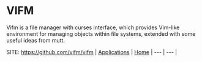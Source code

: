 # VIFM
 
 Vifm is a file manager with curses interface, which provides
 Vim-like environment for managing objects within file systems,
 extended with some useful ideas from mutt. 

 SITE: https://github.com/vifm/vifm
 | [Applications](https://portable-linux-apps.github.io/apps.html) | [Home](https://portable-linux-apps.github.io)
 | --- | --- |
